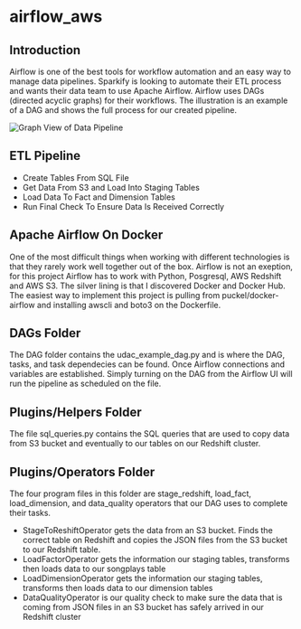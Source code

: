 # airflow_aws

## Introduction

Airflow is one of the best tools for workflow automation and an easy way to manage data pipelines. Sparkify is looking to automate their ETL process and wants their data team to use Apache Airflow. Airflow uses DAGs (directed acyclic graphs) for their workflows. The illustration is an example of a DAG and shows the full process for our created pipeline. 


![Graph View of Data Pipeline](https://user-images.githubusercontent.com/53429726/101825085-25c80580-3afb-11eb-9210-b34b68b69f8d.png)

## ETL Pipeline
- Create Tables From SQL File
- Get Data From S3 and Load Into Staging Tables
- Load Data To Fact and Dimension Tables
- Run Final Check To Ensure Data Is Received Correctly

## Apache Airflow On Docker
One of the most difficult things when working with different technologies is that they rarely work well together out of the box. Airflow is not an exeption, for this project Airflow has to work with Python, Posgresql, AWS Redshift and AWS S3. The silver lining is that I discovered Docker and Docker Hub. The easiest way to implement this project is pulling from puckel/docker-airflow and installing awscli and boto3 on the Dockerfile. 

## DAGs Folder
The DAG folder contains the udac_example_dag.py and is where the DAG, tasks, and task dependecies can be found. Once Airflow connections and variables are established. Simply turning on the DAG from the Airflow UI will run the pipeline as scheduled on the file.

## Plugins/Helpers Folder
The file sql_queries.py contains the SQL queries that are used to copy data from S3 bucket and eventually to our tables on our Redshift cluster.

## Plugins/Operators Folder
The four program files in this folder are stage_redshift, load_fact, load_dimension, and data_quality operators that our DAG uses to complete their tasks. 
- StageToReshiftOperator gets the data from an S3 bucket. Finds the correct table on Redshift and copies the JSON files from the S3 bucket to our Redshift table. 
- LoadFactorOperator gets the information our staging tables, transforms then loads data to our songplays table
- LoadDimensionOperator gets the information our staging tables, transforms then loads data to our dimension tables
- DataQualityOperator is our quality check to make sure the data that is coming from JSON files in an S3 bucket has safely arrived in our Redshift cluster